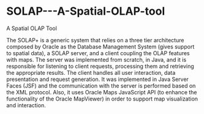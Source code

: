 # SOLAP---A-Spatial-OLAP-tool
A Spatial OLAP Tool

The SOLAP+ is a generic system that relies on a three tier architecture composed by Oracle as the Database Management System (gives support to spatial data), a SOLAP server, and a client coupling the OLAP features with maps. The server was implemented from scratch, in Java, and it is responsible for listening to client requests, processing them and retrieving the appropriate results. The client handles all user interaction, data presentation and request generation. It was implemented in Java Server Faces (JSF) and the communication with the server is performed based on the XML protocol. Also, it uses Oracle Maps JavaScript API (to enhance the functionality of the Oracle MapViewer) in order to support map visualization and interaction.
